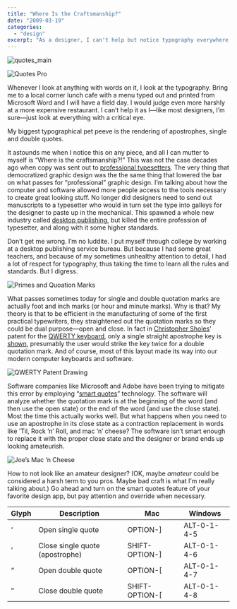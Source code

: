 ```yaml
---
title: "Where Is the Craftsmanship?"
date: "2009-03-19"
categories: 
  - "design"
excerpt: "As a designer, I can't help but notice typography everywhere I go—from fancy restaurant menus to local café signage. One particular typographical detail drives me especially crazy, and it's a perfect example of how modern technology has both democratized and potentially diminished the craft of professional design."
---
```


![quotes_main](/images/quotes_main.gif)

![Quotes Pro](/images/quotes_pro.jpg)

Whenever I look at anything with words on it, I look at the typography. Bring me to a local corner lunch cafe with a menu typed out and printed from Microsoft Word and I will have a field day. I would judge even more harshly at a more expensive restaurant. I can’t help it as I—like most designers, I’m sure—just look at everything with a critical eye.

My biggest typographical pet peeve is the rendering of apostrophes, single and double quotes.

It astounds me when I notice this on any piece, and all I can mutter to myself is “Where is the craftsmanship?!” This was not the case decades ago when copy was sent out to [professional typesetters](http://en.wikipedia.org/wiki/Typesetter#Digital_era "Typesetting - Wikipedia, the free encyclopedia"). The very thing that democratized graphic design was the the same thing that lowered the bar on what passes for “professional” graphic design. I’m talking about how the computer and software allowed more people access to the tools necessary to create great looking stuff. No longer did designers need to send out manuscripts to a typesetter who would in turn set the type into galleys for the designer to paste up in the mechanical. This spawned a whole new industry called [desktop publishing](http://en.wikipedia.org/wiki/Desktop_publishing "Desktop publishing - Wikipedia, the free encyclopedia"), but killed the entire profession of typesetter, and along with it some higher standards.

Don’t get me wrong. I’m no luddite. I put myself through college by working at a desktop publishing service bureau. But because I had some great teachers, and because of my sometimes unhealthy attention to detail, I had a lot of respect for typography, thus taking the time to learn all the rules and standards. But I digress.

![Primes and Quoation Marks](/images/quotes.jpg)

What passes sometimes today for single and double quotation marks are actually foot and inch marks (or hour and minute marks). Why is that? My theory is that to be efficient in the manufacturing of some of the first practical typewriters, they straightened out the quotation marks so they could be dual purpose—open and close. In fact in [Christopher Sholes](http://en.wikipedia.org/wiki/Christopher_Sholes "Christopher Sholes - Wikipedia, the free encyclopedia")’ patent for the [QWERTY keyboard](http://en.wikipedia.org/wiki/Qwerty "QWERTY - Wikipedia, the free encyclopedia"), only a single straight apostrophe key is [shown](http://patft.uspto.gov/netacgi/nph-Parser?TERM1=207559&Sect1=PTO1&Sect2=HITOFF&d=PALL&p=1&u=%2Fnetahtml%2FPTO%2Fsrchnum.htm&r=0&f=S&l=50 "Patent"), presumably the user would strike the key twice for a double quotation mark. And of course, most of this layout made its way into our modern computer keyboards and software.

![QWERTY Patent Drawing](/images/quotes-typewriter.jpg)

Software companies like Microsoft and Adobe have been trying to mitigate this error by employing “[smart quotes](http://en.wikipedia.org/wiki/Smart_quotes "Quotation mark glyphs - Wikipedia, the free encyclopedia")” technology. The software will analyze whether the quotation mark is at the beginning of the word (and then use the open state) or the end of the word (and use the close state). Most the time this actually works well. But what happens when you need to use an apostrophe in its close state as a contraction replacement in words like ’Til, Rock ’n’ Roll, and mac ’n’ cheese? The software isn’t smart enough to replace it with the proper close state and the designer or brand ends up looking amateurish.

![Joe’s Mac ’n Cheese](/images/quotes-traderjoes.jpg)

How to not look like an amateur designer? (OK, maybe _amateur_ could be considered a harsh term to you pros. Maybe bad craft is what I’m really talking about.) Go ahead and turn on the smart quotes feature of your favorite design app, but pay attention and override when necessary.

| Glyph | Description | Mac | Windows |
| --- | --- | --- | --- |
| ‘ | Open single quote | OPTION-\] | ALT-0-1-4-5 |
| ’ | Close single quote (apostrophe) | SHIFT-OPTION-\] | ALT-0-1-4-6 |
| “ | Open double quote | OPTION-\[ | ALT-0-1-4-7 |
| ” | Close double quote | SHIFT-OPTION-\[ | ALT-0-1-4-8 |
